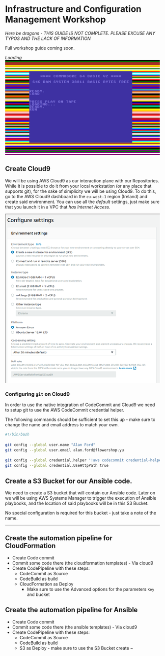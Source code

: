 # Infrastructure and Configuration Management Workshop

*Here be dragons - THIS GUIDE IS NOT COMPLETE. PLEASE EXCUSE ANY TYPOS AND THE LACK OF INFORMATION*

Full workshop guide coming soon.

*Loading*
![comingsoon](/images/loading.png)



## Create Cloud9
We will be using AWS Cloud9 as our interaction plane with our Repositories. While it is possible to do it from your local workstation (or any place that supports git), for the sake of simplicity we will be using Cloud9.
To do this, go to the AWS Cloud9 dashboard in the `eu-west-1` region (Ireland) and create said environment. You can use all the *default* settings, just make sure that you launch it in a VPC that *has Internet Access*.

![cloud9](/images/cloud9.png)

### Configuring `git` on Cloud9

In order to use the native integration of CodeCommit and Cloud9 we need to setup git to use the AWS CodeCommit credential helper. 

The following commands should be sufficient to set this up - make sure to change the name and email address to match your own. 
```bash
#!/bin/bash

git config --global user.name "Alan Ford"
git config --global user.email alan.ford@flowershop.yu

git config --global credential.helper '!aws codecommit credential-helper $@'
git config --global credential.UseHttpPath true
```

## Create a S3 Bucket for our Ansible code.
We need to create a S3 bucket that will contain our Ansible code. Later on we will be using AWS Systems Manager to trigger the execution of Ansible playbooks, and the location of said playbooks will be in this S3 Bucket. 

No special configuration is required for this bucket - just take a note of the name.

---

## Create the automation pipeline for CloudFormation
- Create Code commit
- Commit some code there (the cloudformation templates) - Via cloud9
- Create CodePipeline with these steps:
  - CodeCommit as Source
  - CodeBuild as build
  - CloudFormation as Deploy
    - Make sure to use the Advanced options for the parameters `Key` and bucket

## Create the automation pipeline for Ansible
- Create Code commit
- Commit some code there (the ansible templates) - Via cloud9
- Create CodePipeline with these steps:
  - CodeCommit as Source
  - CodeBuild as build
  - S3 as Deploy - make sure to use the S3 Bucket create
~


